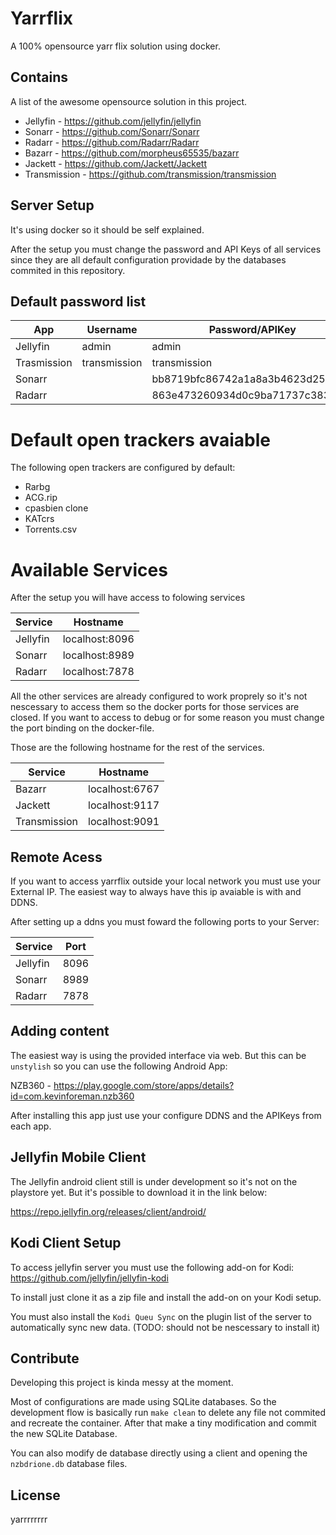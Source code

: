 # Yarrflix

A 100% opensource yarr flix solution using docker.

## Contains

A list of the awesome opensource solution in this project.

- Jellyfin     - https://github.com/jellyfin/jellyfin
- Sonarr       - https://github.com/Sonarr/Sonarr
- Radarr       - https://github.com/Radarr/Radarr
- Bazarr       - https://github.com/morpheus65535/bazarr
- Jackett      - https://github.com/Jackett/Jackett
- Transmission - https://github.com/transmission/transmission

## Server Setup

It's using docker so it should be self explained.

After the setup you must change the password and API Keys of all services since they are all default configuration providade by the databases commited in this repository.

## Default password list

| App         | Username     | Password/APIKey                  |
|-------------|--------------|----------------------------------|
| Jellyfin    | admin        | admin                            |
| Trasmission | transmission | transmission                     |
| Sonarr      |              | bb8719bfc86742a1a8a3b4623d25d4c2 |
| Radarr      |              | 863e473260934d0c9ba71737c383961f |

# Default open trackers avaiable

The following open trackers are configured by default:

- Rarbg
- ACG.rip
- cpasbien clone
- KATcrs
- Torrents.csv

# Available Services

After the setup you will have access to folowing services

| Service  | Hostname       |
|----------|----------------|
| Jellyfin | localhost:8096 |
| Sonarr   | localhost:8989 |
| Radarr   | localhost:7878 |

All the other services are already configured to work proprely so it's not nescessary to access them so the docker ports for those services are closed. If you want to access to debug or for some reason you must change the port binding on the docker-file.

Those are the following hostname for the rest of the services.

| Service      | Hostname       |
|--------------|----------------|
| Bazarr       | localhost:6767 |
| Jackett      | localhost:9117 |
| Transmission | localhost:9091 |

## Remote Acess

If you want to access yarrflix outside your local network you must use your External IP. The easiest way to always have this ip avaiable is with and DDNS.

After setting up a ddns you must foward the following ports to your Server:

| Service  | Port |
|----------|------|
| Jellyfin | 8096 |
| Sonarr   | 8989 |
| Radarr   | 7878 |

## Adding content

The easiest way is using the provided interface via web. But this can be `unstylish` so you can use the following Android App:

NZB360 - https://play.google.com/store/apps/details?id=com.kevinforeman.nzb360

After installing this app just use your configure DDNS and the APIKeys from each app.

## Jellyfin Mobile Client

The Jellyfin android client still is under development so it's not on the playstore yet. But it's possible to download it in the link below:

https://repo.jellyfin.org/releases/client/android/

## Kodi Client Setup

To access jellyfin server you must use the following add-on for Kodi: https://github.com/jellyfin/jellyfin-kodi

To install just clone it as a zip file and install the add-on on your Kodi setup.

You must also install the `Kodi Queu Sync` on the plugin list of the server to automatically sync new data. (TODO: should not be nescessary to install it)

## Contribute

Developing this project is kinda messy at the moment.

Most of configurations are made using SQLite databases. So the development flow is basically run `make clean` to delete any file not commited and recreate the container. After that make a tiny modification and commit the new SQLite Database.

You can also modify de database directly using a client and opening the `nzbdrione.db` database files.

## License

yarrrrrrrr